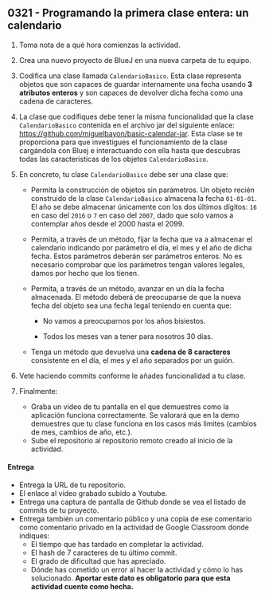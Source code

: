 ## 0321 - Programando la primera clase entera: un calendario

1. Toma nota de a qué hora comienzas la actividad.

2. Crea una nuevo proyecto de BlueJ en una nueva carpeta de tu equipo.

3. Codifica una clase llamada `CalendarioBasico`. Esta clase representa objetos que son capaces de guardar internamente una fecha usando __3 atributos enteros__ y son capaces de devolver dicha fecha como una cadena de caracteres. 

4. La clase que codifiques debe tener la misma funcionalidad que la clase `CalendarioBasico` contenida en el archivo jar del siguiente enlace: https://github.com/miguelbayon/basic-calendar-jar. Esta clase se te proporciona para que investigues el funcionamiento de la clase cargándola con Bluej e interactuando con ella hasta que descubras todas las caracteristicas de los objetos `CalendarioBasico`.

5. En concreto, tu clase `CalendarioBasico` debe ser una clase que:

    * Permita la construcción de objetos sin parámetros. Un objeto recién construido de la clase `CalendarioBasico` almacena la fecha `01-01-01`. El año se debe almacenar únicamente con los dos últimos dígitos: `16` en caso del `2016` o `7` en caso del `2007`, dado que solo vamos a contemplar años desde el 2000 hasta el 2099.

    * Permita, a través de un método, fijar la fecha que va a almacenar el calendario indicando por parámetro el día, el mes y el año de dicha fecha. Estos parámetros deberán ser parámetros enteros. No es necesario comprobar que los parámetros tengan valores legales, damos por hecho que los tienen.

    * Permita, a través de un método, avanzar en un día la fecha almacenada. El método deberá de preocuparse de que la nueva fecha del objeto sea una fecha legal teniendo en cuenta que:

         * No vamos a preocuparnos por los años bisiestos.
  
         * Todos los meses van a tener para nosotros 30 días.  

    * Tenga un método que devuelva una __cadena de 8 caracteres__ consistente en el día, el mes y el año separados por un guión.

6. Vete haciendo commits conforme le añades funcionalidad a tu clase.

8. Finalmente:

   * Graba un video de tu pantalla en el que demuestres como la aplicación funciona correctamente. Se valorará que en la demo demuestres que tu clase funciona en los casos más limites (cambios de mes, cambios de año, etc.).
   * Sube el repositorio al repositorio remoto creado al inicio de la actividad.

#### Entrega

* Entrega la URL de tu repositorio.
* El enlace al vídeo grabado subido a Youtube.
* Entrega una captura de pantalla de Github donde se vea el listado de commits de tu proyecto.
* Entrega también un comentario público y una copia de ese comentario como comentario privado en la actividad de Google Classroom donde indiques:
    - El tiempo que has tardado en completar la actividad.
    - El hash de 7 caracteres de tu último commit.
    - El grado de dificultad que has apreciado.
    - Dónde has cometido un error al hacer la actividad y cómo lo has solucionado. **Aportar este dato es obligatorio para que esta actividad cuente como hecha.**
